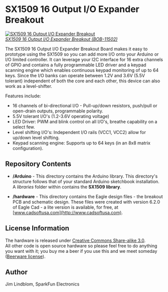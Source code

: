 SX1509 16 Output I/O Expander Breakout
======================================

[![SX1509 16 Output I/O Expander Breakout](https://dlnmh9ip6v2uc.cloudfront.net/images/products/1/1/5/0/2/11502-01_medium.jpg)  
*SX1509 16 Output I/O Expander Breakout (BOB-11502)*](https://www.sparkfun.com/products/11502)

The SX1509 16 Output I/O Expander Breakout Board makes it easy to prototype using the SX1509 so you can add more I/O onto your Arduino or I/O limited controller. It can leverage your I2C interface for 16 extra channels of GPIO and contains a fully programmable LED driver and a keypad scanning engine which enables continuous keypad monitoring of up to 64 keys. Since the I/O banks can operate between 1.2V and 3.6V (5.5V tolerant) independent of both the core and each other, this device can also work as a level-shifter.

Features include:

* 16 channels of bi-directional I/O - Pull-up/down resistors, push/pull or open-drain outputs, programmable polarity.
* 5.5V tolerant I/O's (1.2-3.6V operating voltage)
* LED Driver: PWM and blink control on all I/O's, breathe capability on a select few.
* Level shifting I/O's: Independent I/O rails (VCC1, VCC2) allow for up/down level shifting.
* Keypad scanning engine: Supports up to 64 keys (in an 8x8 matrix configuration).

Repository Contents
-------------------

* **/Arduino** - This directory contains the Arduino library. This directory's structure follows that of your standard Arduino sketchbook installation. A *libraries* folder within contains the **SX1509 library**.

* **/hardware** - This directory contains the Eagle design files - the breakout PCB and schematic design. These files were created with version 6.2.0 of Eagle Cad - a lite version is available, for free, at [www.cadsoftusa.com](http://www.cadsoftusa.com).

License Information
-------------------

The hardware is released under [Creative Commons Share-alike 3.0](http://creativecommons.org/licenses/by-sa/3.0/).  
All other code is open source hardware so please feel free to do anything you want with it; you buy me a beer if you use this and we meet someday ([Beerware license](http://en.wikipedia.org/wiki/Beerware)).

Author
------

Jim Lindblom, SparkFun Electronics
